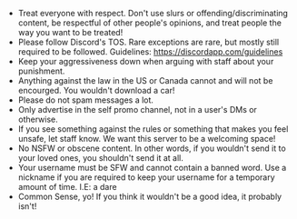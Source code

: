 - Treat everyone with respect. Don't use slurs or offending/discriminating content, be respectful of other people's opinions, and treat people the way you want to be treated!
- Please follow Discord's TOS. Rare exceptions are rare, but mostly still required to be followed.
Guidelines: https://discordapp.com/guidelines
- Keep your aggressiveness down when arguing with staff about your punishment.
- Anything against the law in the US or Canada cannot and will not be encourged. You wouldn't download a car!
- Please do not spam messages a lot.
- Only advertise in the self promo channel, not in a user's DMs or otherwise.
- If you see something against the rules or something that makes you feel unsafe, let staff know. We want this server to be a welcoming space!
- No NSFW or obscene content. In other words, if you wouldn't send it to your loved ones, you shouldn't send it at all.
- Your username must be SFW and cannot contain a banned word. Use a nickname if you are required to keep your username for a temporary amount of time. I.E: a dare
- Common Sense, yo! If you think it wouldn't be a good idea, it probably isn't!
